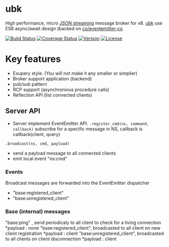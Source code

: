 # ubk
High performance, micro [JSON streaming](https://en.wikipedia.org/wiki/JSON_Streaming) message broker for v8.
[ubk](https://github.com/131/ubk) use ES8 async/await design (backed on [co/eventemitter-co](https://github.com/131/eventemitter-co)


[![Build Status](https://travis-ci.org/131/ubk.svg?branch=master)](https://travis-ci.org/131/ubk)
[![Coverage Status](https://coveralls.io/repos/github/131/ubk/badge.svg?branch=master)](https://coveralls.io/github/131/ubk?branch=master)
[![Version](https://img.shields.io/npm/v/ubk.svg)](https://www.npmjs.com/package/ubk)
[![License](https://img.shields.io/badge/license-MIT-blue.svg)](http://opensource.org/licenses/MIT)


# Key features
* Exupery style. (You will not make it any smaller or simplier)
* Broker support application (backend) 
* pub/sub pattern
* RCP support (asynchronious procedure calls)
* Reflection API (list connected clients)



## Server API
 * Server implement EventEmitter API.
`.register_cmd(ns, command, callback)`
  subscribe for a specific message in NS, callback is callback(client, query)

`.broadcast(ns, cmd, payload)`
  * send a payload message to all connected clients
  * emit local event "ns:cmd" 

### Events
  Broadcast messages are forwarded into the EventEmitter dispatcher
  * "base:registered_client"
  * "base:unregistered_client"


### Base (internal) messages
  "base:ping" , send periodicaly to all client to check for a living connection
    *payload : none
  "base:registered_client", broadcasted to all client on new client registration
    *payload : client
  "base:unregistered_client", broadcasted to all clients on client disconnection
    *payload : client


